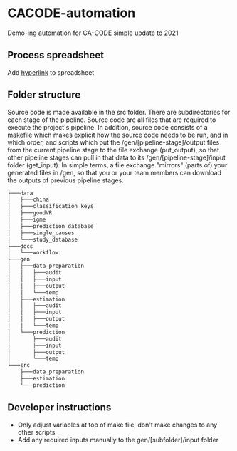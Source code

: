 # CACODE-automation

Demo-ing automation for CA-CODE simple update to 2021

## Process spreadsheet

Add [hyperlink](https://docs.google.com/spreadsheets/d/1MZLZmxsd6w54V00ApEoiVen-qsgS_pDxbcjyYVoWDU0/edit?usp=sharing) to spreadsheet

## Folder structure

Source code is made available in the src folder. There are subdirectories for each stage of the pipeline. Source code are all files that are required to execute the project's pipeline. In addition, source code consists of a makefile which makes explicit how the source code needs to be run, and in which order, and scripts which put the /gen/[pipeline-stage]/output files from the current pipeline stage to the file exchange (put_output), so that other pipeline stages can pull in that data to its /gen/[pipeline-stage]/input folder (get_input). In simple terms, a file exchange "mirrors" (parts of) your generated files in /gen, so that you or your team members can download the outputs of previous pipeline stages.

``` bash
├───data
│   ├───china
│   ├───classification_keys
│   ├───goodVR
│   ├───igme
│   ├───prediction_database
│   ├───single_causes
│   └───study_database
├───docs
│   └───workflow
├───gen
│   ├───data_preparation
│   │   ├───audit
│   │   ├───input
│   │   ├───output
│   │   └───temp
│   ├───estimation
│   │   ├───audit
│   │   ├───input
│   │   ├───output
│   │   └───temp
│   └───prediction
│       ├───audit
│       ├───input
│       ├───output
│       └───temp
└───src
    ├───data_preparation
    ├───estimation
    └───prediction
```

## Developer instructions

-   Only adjust variables at top of make file, don't make changes to any other scripts
-   Add any required inputs manually to the gen/[subfolder]/input folder
